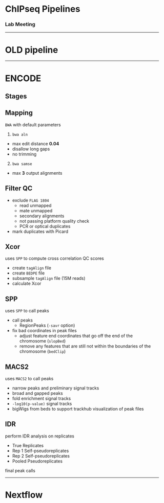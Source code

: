 # ChIPseq Pipelines

### Lab Meeting
<!-- .element: style="margin-top: 1.2em;"-->
------

# OLD pipeline

------

# ENCODE


## Stages


## Mapping
<!-- .element: style="margin-bottom: 0.6em;"-->

<!-- panel->(blue) -->
<!-- .element: style="margin-bottom: 2em;"-->
``BWA`` with default parameters

1. ``bwa aln``
  - max edit distance **0.04**
  - disallow long gaps
  - no trimming
<!-- .element: style="margin-bottom: 0.6em;"-->
2. ``bwa samse``
  - max **3** output alignments


## Filter QC

  - exclude ``FLAG 1804``
    * read unmapped
    * mate unmapped
    * secondary alignments
    * not passing platform quality check
    * PCR or optical duplicates
  - mark duplicates with Picard


## Xcor
<!-- .element: style="margin-bottom: 0.6em;"-->

<!-- panel->(blue) -->
<!-- .element: style="margin-bottom: 2em;"-->
uses ``SPP`` to compute cross correlation QC scores

  - create ``tagAlign`` file
  - create ``BEDPE`` file
  - subsample ``tagAlign`` file (15M reads)
  - calculate Xcor


## SPP
<!-- .element: style="margin-bottom: 0.6em;"-->

<!-- panel->(blue) -->
<!-- .element: style="margin-bottom: 2em;"-->
uses ``SPP`` to call peaks

  - call peaks
    * RegionPeaks (``-savr`` option)
  - fix bad coordinates in peak files
    * adjust feature end coordinates that go off the end of the chromosome (``slopBed``)
    * remove any features that are still not within the boundaries of the chromosome (``bedClip``)


## MACS2
<!-- .element: style="margin-bottom: 0.6em;"-->

<!-- panel->(blue) -->
<!-- .element: style="margin-bottom: 2em;"-->
uses ``MACS2`` to call peaks

  - narrow peaks and preliminary signal tracks
  - broad and gapped peaks
  - fold enrichment signal tracks
  - ``-log10(p-value)`` signal tracks
  - bigWigs from beds to support trackhub visualization of peak files


## IDR
<!-- .element: style="margin-bottom: 0.6em;"-->

<!-- panel->(blue) -->
<!-- .element: style="margin-bottom: 2em;"-->
perform IDR analysis on replicates

  - True Replicates
  - Rep 1 Self-pseudoreplicates
  - Rep 2 Self-pseudoreplicates
  - Pooled Pseudoreplicates

<!-- panel->(green) -->
<!-- .element: style="margin-top: 2em;"-->
final peak calls


------

# Nextflow
